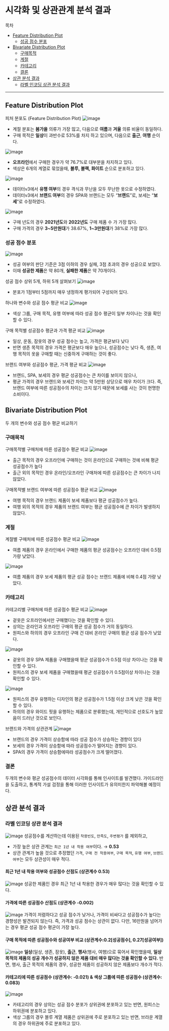 # 시각화 및 상관관계 분석 결과
목차

  * [Feature Distribution Plot](#feature-distribution-plot)
    + [성공 점수 분포](#--------)
  * [Bivariate Distribution Plot](#bivariate-distribution-plot)
    + [구매목적](#----)
    + [계절](#--)
    + [카테고리](#----)
    + [결론](#--)
  * [상관 분석 결과](#--------)
    + [라벨 인코딩 상관 분석 결과](#---------------)
    
------


## Feature Distribution Plot
피처 분포도 (Feature Distribution Plot)
![image](https://user-images.githubusercontent.com/114198737/235665306-95d6d2b9-8d6f-4d6c-902a-4868e9038783.png)
- 계절 분포는 **봄가을** 의류가 가장 많고, 다음으로 **여름**과 **겨울** 의류 비율이 동일하다.
- 구매 목적은 **일상**이 과반수로 53%를 차지 하고 있으며, 다음으로 **출근**, **여행** 순이다.

![image](https://user-images.githubusercontent.com/114198737/235665452-f78c58da-f85b-4c9e-b284-3d69fe8a78d6.png)
- **오프라인**에서 구매한 경우가 약 76.7%로 대부분을 차지하고 있다.
- 색상은 6개의 계열로 묶었을때, **블루, 블랙, 화이트** 순으로 분포하고 있다.

![image](https://user-images.githubusercontent.com/114198737/235665555-a5c97bcd-a1c1-4477-8773-cd90b0cb8ad1.png)
- 데이터v3에서 **유행 여부**의 경우 격식과 무난을 모두 무난한 옷으로 수정하였다.
- 데이터v3에서 **브랜드 여부**의 경우 SPA와 브랜드는 모두 “**브랜드**”로, 보세는 “**보세**”로 수정하였다.

![image](https://user-images.githubusercontent.com/114198737/235665615-1695dd6b-d294-4fb9-98b6-7753754c3b2b.png)
- 구매 년도의 경우 **2021년도**와 **2022년도** 구매 제품 수 가 가장 많다.
- 구매 가격의 경우 **3~5만원대**가 38.67%, **1~3만원대**가 38%로 가장 많다.

### 성공 점수 분포
![image](https://user-images.githubusercontent.com/114198737/235665668-5f0663ee-578f-46f1-806f-e250411e4260.png)
- 성공 여부의 판단 기준은 3점 이하의 경우 실패, 3점 초과의 경우 성공으로 보았다.
- 이때 **성공한 제품**은 약 80개, **실패한 제품**은 약 70개이다.

성공 점수 상위 5개, 하위 5개 살펴보기
![image](https://user-images.githubusercontent.com/114198737/235665814-fe78ee1c-aa99-4b40-a87d-4fe42e4cb566.png)
- 분포가 1점부터 5점까지 매우 냉정하게 평가되어 구성되어 있다.

하나와 변수와 성공 점수 평균 비교
![image](https://user-images.githubusercontent.com/114198737/235665893-57474022-613f-4598-adb7-9f29f05692e4.png)
- 색상 그룹, 구매 목적, 유행 여부에 따라 성공 점수 평균이 일부 차이나는 것을 확인할 수 있다.

구매 목적별 성공점수 평균과 가격 평균 비교
![image](https://user-images.githubusercontent.com/114198737/235665981-b8a45a75-694f-4bea-bf47-4a92dc04b800.png)
- 일상, 운동, 잠옷의 경우 성공 점수는 높고, 가격은 평균보다 낮다
- 반면 생존 목적의 경우 가격은 평균보다 매우 높으나, 성공점수는 낮다
즉, 생존, 여행 목적의 옷을 구매할 때는 신중하게 구매하는 것이 좋다.

브랜드 여부와 성공점수 평균, 가격 평균 비교
![image](https://user-images.githubusercontent.com/114198737/235666151-20669db6-6907-42f0-b1c1-faed88498b7e.png)
- 브랜드, SPA, 보세의 경우 평균 성공점수는 큰 차이를 보이지 않으나,
- 평균 가격의 경우 브랜드와 보세간 차이는 약 5만원 상당으로 매우 차이가 크다.
즉, 브랜드 여부에 따른 성공점수의 차이는 크지 않기 때문에 보세를 사는 것이 현명한 소비이다.

## Bivariate Distribution Plot
두 개의 변수와 성공 점수 평균 비교하기

### 구매목적
구매목적별 구매처에 따른 성공점수 평균 비교
![image](https://user-images.githubusercontent.com/114198737/235666497-2dfd1745-d4c0-44ae-b653-f555fd56a253.png)
- 출근 목적의 경우 오프라인에 구매하는 것이 온라인으로 구매하는 것에 비해 평균 성공점수가 높다
- 출근 외의 목적인 경우 온라인/오프라인 구매처에 따른 성공점수는 큰 차이가 나지 않았다.

구매목적별 브랜드 여부에 따른 성공점수 평균 비교
![image](https://user-images.githubusercontent.com/114198737/235666560-97ba87b7-414c-4071-9097-a8d27e8484af.png)
- 여행 목적의 경우 브랜드 제품이 보세 제품보다 평균 성공점수가 높다.
- 여행 외의 목적의 경우 제품의 브랜드 여부는 평균 성공점수에 큰 차이가 발생하지 않았다.

### 계절
계절별 구매처에 따른 성공점수 평균 비교
![image](https://user-images.githubusercontent.com/114198737/235666734-39828fd8-1819-410e-b59a-be48506cad89.png)
- 여름 제품의 경우 온라인에서 구매한 제품의 평균 성공점수는 오프라인 대비 0.5점가량 낮았다.

![image](https://user-images.githubusercontent.com/114198737/235666799-7aa0502a-f630-4e72-8d40-e6fa427e18c4.png)
- 여름 제품의 경우 보세 제품의 평균 성공 점수는 브랜드 제품에 비해 0.4점 가량 낮았다.

### 카테고리
카테고리별 구매처에 따른 성공점수 평균 비교
![image](https://user-images.githubusercontent.com/114198737/235666974-486e5fc6-9a9c-40da-87b2-d62da6a38215.png)
- 겉옷은 오프라인에서만 구매했다는 것을 확인할 수 있다.
- 상의는 온라인과 오프라인 구매의 평균 성공 점수가 거의 동일하다.
- 원피스와 하의의 경우 오프라인 구매 건 대비 온라인 구매의 평균 성공 점수가 낮았다.

![image](https://user-images.githubusercontent.com/114198737/235667029-a6ee246e-4caa-41a7-8204-1784b9282f25.png)
- 겉옷의 경우 SPA 제품을 구매했을때 평균 성공점수가 0.5점 이상 차이나는 것을 확인할 수 있다.
- 원피스의 경우 보세 제품을 구매했을때 평균 성공점수가 0.5점이상 차이나는 것을 확인할 수 있다.

![image](https://user-images.githubusercontent.com/114198737/235667116-b81680ac-910c-45ec-afa3-e67b90c8c101.png)
- 원피스의 경우 유행하는 디자인의 평균 성공점수가 1.5점 이상 크게 낮은 것을 확인할 수 있다.
- 하의의 경우 와이드 핏을 유행하는 제품으로 분류했는데, 개인적으로 선호도가 높았음이 드러난 것으로 보인다.

브랜드와 가격의 상관관계
![image](https://user-images.githubusercontent.com/114198737/235667236-fbe78d71-e8c3-4028-b199-2b09f664edbd.png)
- 브랜드의 경우 가격이 상승함에 따라 성공 점수가 상승하는 경향이 있다
- 보세의 경우 가격이 상승함에 따라 성공점수가 떨어지는 경향이 있다.
- SPA의 경우 가격이 상승함에따라 성공점수가 크게 떨어졌다.

### 결론
두개의 변수와 평균 성공점수의 데이터 시각화를 통해 인사이트를 발견했다.
가이드라인을 도출하고, 통계적 가설 검정을 통해 이러한 인사이트가 유의미한지 파악해볼 예정이다.

## 상관 분석 결과
### 라벨 인코딩 상관 분석 결과
![image](https://user-images.githubusercontent.com/114198737/235667493-c8d3d3b6-ca6f-4fed-856b-dc24e1c3e8d8.png)
성공점수를 계산하는데 이용된  `착용빈도`, `만족도`, `주변평가` 를 제외하고, 
- 가장 높은 상관 관계는 `최근 1년 내 착용 여부`이다. → **0.53**
- 상관 관계가 높을 것으로 추정했던 `가격`, `구매 전 착용여부`, `구매 목적`, `유행 여부`, `브랜드 여부`는 모두 상관성이 매우 적다.

#### 최근 1년 내 착용 여부와 성공점수 산점도 (상관계수 0.53)
![image](https://user-images.githubusercontent.com/114198737/235667912-3765348c-4fae-4dda-89d6-b1b82bc0ddea.png)
성공한 제품인 경우 최근 1년 내 착용한 경우가 매우 많다는 것을 확인할 수 있다. 

#### 가격에 따른 성공점수 산점도 (상관계수 -0.002)
![image](https://user-images.githubusercontent.com/114198737/235668025-4430eb1f-5b94-4578-b5e8-23d1726527a1.png)
가격이 저렴하다고 성공 점수가 낮거나, 가격이 비싸다고 성공점수가 높다는 경향성은 발견되지 않는다.
즉, 가격과 성공 점수는 상관이 없다.
다만, 16만원을 넘어가는 경우 평균 성공 점수 평균이 가장 높다.

#### 구매 목적에 따른 성공점수와 성공여부 비교 (상관계수:0.2[성공점수], 0.27[성공여부])
![image](https://user-images.githubusercontent.com/114198737/235668172-e98de39f-814f-49eb-84a2-5b76bd8541ff.png)
**일상**(일상, 생존, 잠옷), **출근**, **행사**(행사, 여행)으로 묶어서 확인했을때, 
**일상 목적의 제품의 성공 개수가 성공하지 않은 제품 대비 매우 많다는 것을 확인할 수 있다.**
반면, 행사, 출근 목적의 제품의 경우, 성공한 제품이 성공하지 않은 제품보다 개수가 적다.

#### 카테고리에 따른 성공점수 (상관계수: -0.021) & 색상 그룹에 따른 성공점수 (상관계수: 0.083)
![image](https://user-images.githubusercontent.com/114198737/235668322-5b798c37-7fa6-4289-9786-6e420d44d6a1.png)
- 카테고리의 경우 상의는 성공 점수 분포가 상위권에 분포하고 있는 반면, 원피스는 하위권에 분포하고 있다.
- 색상 그룹의 경우 블루 계열 제품은 상위권에 주로 분포하고 있는 반면, 브라운 계열의 경우 하위권에 주로 분포하고 있다.
